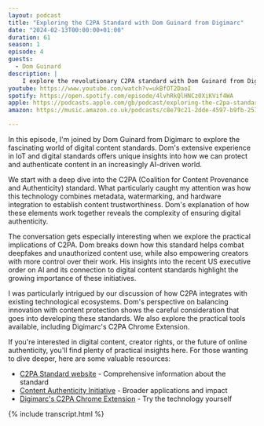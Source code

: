```yaml
---
layout: podcast
title: "Exploring the C2PA Standard with Dom Guinard from Digimarc"
date: "2024-02-13T00:00:00+01:00"
duration: 61
season: 1
episode: 4
guests:
  - Dom Guinard
description: |
    I explore the revolutionary C2PA standard with Dom Guinard from Digimarc, diving into how this technology is reshaping digital content authenticity. From combating deepfakes to protecting creator rights, we unpack what this means for the future of online content in the age of generative AI.
youtube: https://www.youtube.com/watch?v=ukBfOT2DaoI
spotify: https://open.spotify.com/episode/4lvhRkQlHNCz0XiKVif4WA
apple: https://podcasts.apple.com/gb/podcast/exploring-the-c2pa-standard-with-dom-guinard-from-digimarc/id1722663295?i=1000639810961
amazon: https://music.amazon.co.uk/podcasts/c8e79c21-2dde-4597-b9fb-257ecbc2bf29/episodes/0b303d38-c449-470d-ac88-ce9369ed7bc5/nerding-out-with-viktor-exploring-the-c2pa-standard-with-dom-guinard-from-digimarc

---
```


In this episode, I'm joined by Dom Guinard from Digimarc to explore the fascinating world of digital content standards. Dom's extensive experience in IoT and digital standards offers unique insights into how we can protect and authenticate content in an increasingly AI-driven world.

We start with a deep dive into the C2PA (Coalition for Content Provenance and Authenticity) standard. What particularly caught my attention was how this technology combines metadata, watermarking, and hardware integration to establish content trustworthiness. Dom's explanation of how these elements work together reveals the complexity of ensuring digital authenticity.

The conversation gets especially interesting when we explore the practical implications of C2PA. Dom breaks down how this standard helps combat deepfakes and unauthorized content use, while also empowering creators with more control over their work. His insights into the recent US executive order on AI and its connection to digital content standards highlight the growing importance of these initiatives.

I was particularly intrigued by our discussion of how C2PA integrates with existing technological ecosystems. Dom's perspective on balancing innovation with content protection shows the careful consideration that goes into developing these standards. We also explore the practical tools available, including Digimarc's C2PA Chrome Extension.

If you're interested in digital content, creator rights, or the future of online authenticity, you'll find plenty of practical insights here. For those wanting to dive deeper, here are some valuable resources:

* [C2PA Standard website](https://c2pa.org) - Comprehensive information about the standard
* [Content Authenticity Initiative](https://contentauthenticity.org) - Broader applications and impact
* [Digimarc's C2PA Chrome Extension](https://chromewebstore.google.com/detail/c2pa-content-credentials/mjkaocdlpjmphfkjndocehcdhbigaafp?hl=en&pli=1) - Try the technology yourself

{% include transcript.html %}